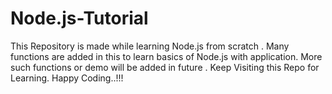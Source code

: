 # Node.js-Tutorial
This Repository is made while learning Node.js from scratch .
Many functions are added in this to learn  basics of Node.js with application.
More such functions or demo will be added in future .
Keep Visiting this Repo for Learning.
Happy Coding..!!!

###
